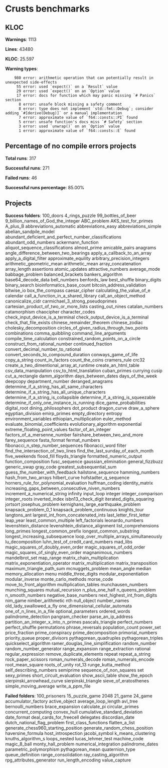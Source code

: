 # Crusts benchmarks

## KLOC

**Warnings**: 1113

**Lines**: 43480

**KLOC**: 25.597

**Warning types**:
```
    980 error: arithmetic operation that can potentially result in unexpected side-effects
     55 error: used `expect()` on a `Result` value
     29 error: used `expect()` on an `Option` value
     17 error: docs for function which may panic missing `# Panics` section
      8 error: unsafe block missing a safety comment
      8 error: type does not implement `std::fmt::Debug`; consider adding `#[derive(Debug)]` or a manual implementation
      7 error: approximate value of `f64::consts::PI` found
      5 error: unsafe function's docs miss `# Safety` section
      3 error: used `unwrap()` on an `Option` value
      1 error: approximate value of `f64::consts::E` found
```
## Percentage of no compile errors projects

**Total runs**: 317

**Successful runs**: 271

**Failed runs**: 46

**Successful runs percentage**: 85.00%

## Projects

**Success folders**:
100_doors
4_rings_puzzle
99_bottles_of_beer
9_billion_names_of_God_the_integer
ABC_problem
AKS_test_for_primes
A_plus_B
abbreviations_automatic
abbreviations_easy
abbreviations_simple
abelian_sandpile_model
abundant_deficient_and_perfect_number_classifications
abundant_odd_numbers
ackermann_function
aliquot_sequence_classifications
almost_prime
amicable_pairs
anagrams
angle_difference_between_two_bearings
apply_a_callback_to_an_array
apply_a_digital_filter
approximate_equility
arbitrary_precision_integers
arithmetic_geometric_mean
arithmetic_mean
array_concatenation
array_length
assertions
atomic_updates
attractive_numbers
average_mode
babbage_problem
balanced_brackets
bankers_algorithm
base64_decode_data
bell_numbers
benfords_law
best_shuffle
binary_digits
binary_search
bioinformatics_base_count
bitcoin_address_validation
bitwise_io
box_the_compass
caesar_cipher
calculating_the_value_of_e
calendar
call_a_function_in_a_shared_library
call_an_object_method
canonicalize_cidr
carmichael_3_strong_pseudoprimes
cartesian_product_of_two_or_more_lists
casting_out_nines
catalan_numbers
catamorphism
chaocipher
character_codes
check_input_device_is_a_terminal
check_output_device_is_a_terminal
check_that_file_exists
chinese_remainder_theorem
chinese_zodiac
cholesky_decomposition
circles_of_given_radius_through_two_points
combinations
comma_quibbling
command_line_arguments
compile_time_calculation
constrained_random_points_on_a_circle
construct_from_rational_number
continued_fraction
convert_decimal_number_to_rational
convert_seconds_to_compound_duration
conways_game_of_life
copy_a_string
count_in_factors
count_the_coins
cramers_rule
crc32
create_a_two_dimentional_array_at_runtime
create_an_html_table
csv_data_manipulation
csv_to_html_translation
cuban_primes
currying
cusip
cut_a_rectangle
damm_algorithm
days_between_dates
days_of_the_week
deepcopy
department_number
deranged_anagrams
determine_if_a_string_has_all_same_characters
determine_if_a_string_has_all_unique_characters
determine_if_a_string_is_collapsible
determine_if_a_string_is_squeezable
determine_if_only_one_instance_is_running
dice_game_probabilities
digital_root
dining_philosophers
dot_product
dragon_curve
draw_a_sphere
egyptian_division
emirp_primes
empty_directory
entropy
environment_variables
ethiopian_multiplication
euler_method
evaluate_binomial_coefficients
evolutionary_algorithm
exponential
extreme_floating_point_values
factor_of_an_integer
factors_of_a_mersenne_number
fairshare_between_two_and_more
farey_sequence
fasta_format
fermat_numbers
fibonacci_n_step_number_sequences
fibonacci_word
filter
find_the_intersection_of_two_lines
find_the_last_sunday_of_each_month
five_weekends
flood_fill
floyds_triangle
formatted_numeric_output
function_composition
fusc_sequence
gaussian_elimination
general_fizzbuzz
generic_swap
gray_code
greatest_subsequential_sum
guess_the_number_with_feedback
hailstone_sequence
hamming_numbers
hash_from_two_arrays
hilbert_curve
hofstadter_q_sequence
horners_rule_for_polynomial_evaluation
huffman_coding
identity_matrix
increasing_gaps_between_consecutive_niven_numbers
increment_a_numerical_string
infinity
input_loop
integer
integer_comparison
integer_roots
inverted_index
isbn13_check_digit
iterated_digits_squaring
jortsort
josephus_problem
kernighans_large_earthquake_problem
knapsack_problem_0_1
knapsack_problem_continuous
knights_tour
langtons_ant
largest_int_from_concatenated_ints
last_letter_first_letter
leap_year
least_common_multiple
left_factorials
leonardo_numbers
levenshtein_distance
levenshtein_distance_alignment
list_comprehensions
long_primes
longest_common_prefix
longest_common_substring
longest_increasing_subsequence
loop_over_multiple_arrays_simultaneously
lu_decomposition
luhn_test_of_credit_card_numbers
mad_libs
magic_squares_of_doubly_even_order
magic_squares_of_odd_order
magic_squares_of_singly_even_order
magnanimous_numbers
mandelbrot_set
map_range
matrix_chain_multiplication
matrix_exponentiation_operator
matrix_multiplication
matrix_transposition
maximum_triangle_path_sum
mcnuggets_problem
mean_angle
median
memory_allocation
menu
middle_three_digits
modular_exponentiation
modular_inverse
monte_carlo_methods
morse_code
move_to_front_algorithm
multiplication_tables
munchausen_numbers
munching_squares
mutual_recursion
n_plus_one_half
n_queens_problem
n_smooth_numbers
negative_base_numbers
next_highest_int_from_digits
nim_game
nimber_arithmetic
nth
null_object
number_names
old_lady_swallowed_a_fly
one_dimensional_cellular_automata
one_of_n_lines_in_a_file
optional_parameters
ordered_words
palindrome_detection
pangram_checker
parse_an_ip_address
partition_an_integer_x_into_n_primes
pascals_triangle
perfect_numbers
perfect_shuffle
permutations
phrase_reversals
population_count
power_set
price_fraction
prime_conspiracy
prime_decomposition
primorial_numbers
priority_queue
proper_divisors
pythagorean_quadruples
pythagorean_triples
quickselect_algorithm
ramer_douglas_line_simplification
random_number
random_number_generator
range_expansion
range_extraction
rational
regular_expression
remove_duplicate_elements
repeat
repeat_a_string
rock_paper_scissors
roman_numerals_decode
roman_numerals_encode
root_mean_square
roots_of_unity
rot_13
runge_kutta_method
self_describing_numbers
semiprime
sequence_of_non_squares
set
sexy_primes
short_circuit_evaluation
show_ascii_table
show_the_epoch
sierpinski_arrowhead_curve
sierpinski_triangle
sieve_of_eratosthenes
simple_moving_average
write_a_ppm_file

**Failed folders**:
100_prisoners
15_puzzle_game
2048
21_game
24_game
accumulator_factory
active_object
average_loop_length
avl_tree
bernoulli_numbers
brace_expansion
calculate_pi
circular_primes
concurrent_computing
convex_hull
cumulative_standard_deviation
date_format
deal_cards_for_freecell
delegates
discordian_date
dutch_national_flag_problem
first_class_functions
flatten_a_list
generate_chess960_starting_position
generate_random_chess_position
haversine_formula
host_introspection
jacobi_symbol
k_means_clustering
knuths_algorithm_s
loops_nested
lucas_lehmer_test
machine_code
magic_8_ball
monty_hall_problem
numerical_integration
palindrome_dates
parametric_polymorphism
pythagorean_mean
quaternion_type
queue_definition
range_consolidation
ray_casting_algorithm
rpg_attributes_generator
run_length_encoding
value_capture
